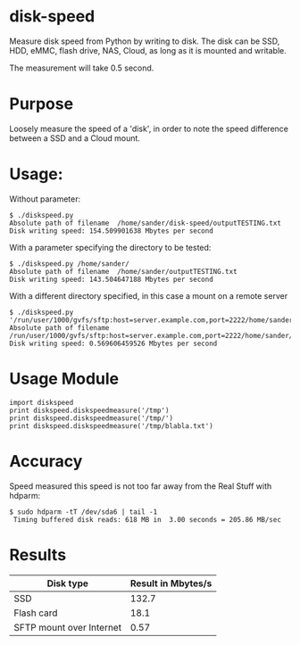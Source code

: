 # disk-speed
Measure disk speed from Python by writing to disk. 
The disk can be SSD, HDD, eMMC, flash drive, NAS, Cloud, as long as it is mounted and writable.

The measurement will take 0.5 second.

# Purpose

Loosely measure the speed of a 'disk', in order to note the speed difference between a SSD and a Cloud mount.

# Usage:

Without parameter:

```
$ ./diskspeed.py 
Absolute path of filename  /home/sander/disk-speed/outputTESTING.txt
Disk writing speed: 154.509901638 Mbytes per second
```



With a parameter specifying the directory to be tested:
```
$ ./diskspeed.py /home/sander/
Absolute path of filename  /home/sander/outputTESTING.txt
Disk writing speed: 143.504647188 Mbytes per second
```

With a different directory specified, in this case a mount on a remote server
```
$ ./diskspeed.py '/run/user/1000/gvfs/sftp:host=server.example.com,port=2222/home/sander/'
Absolute path of filename  /run/user/1000/gvfs/sftp:host=server.example.com,port=2222/home/sander/outputTESTING.txt
Disk writing speed: 0.569606459526 Mbytes per second
```

# Usage Module

```
import diskspeed
print diskspeed.diskspeedmeasure('/tmp')
print diskspeed.diskspeedmeasure('/tmp/')
print diskspeed.diskspeedmeasure('/tmp/blabla.txt')
```

# Accuracy

Speed measured this speed is not too far away from the Real Stuff with hdparm:
```
$ sudo hdparm -tT /dev/sda6 | tail -1
 Timing buffered disk reads: 618 MB in  3.00 seconds = 205.86 MB/sec
```

# Results

Disk type  | Result in Mbytes/s
------------- | -------------
SSD  | 132.7
Flash card  | 18.1
SFTP mount over Internet | 0.57



 


